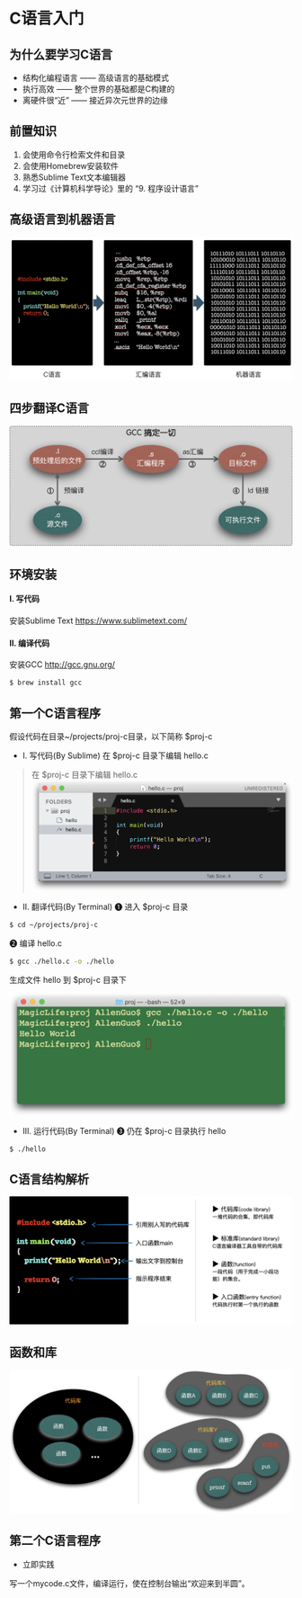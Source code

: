 # C语言入门



## 为什么要学习C语言

* 结构化编程语言 —— 高级语言的基础模式
* 执行高效 —— 整个世界的基础都是C构建的
* 离硬件很“近” —— 接近异次元世界的边缘



## 前置知识

1. 会使用命令行检索文件和目录
1. 会使用Homebrew安装软件
1. 熟悉Sublime Text文本编辑器
1. 学习过《计算机科学导论》里的 “9. 程序设计语言”


## 高级语言到机器语言

![语言层次](/data/images/langs.png)



## 四步翻译C语言
![gcc](/data/images/gcc.png)



## 环境安装

#### I. 写代码 
<content>安装Sublime Text https://www.sublimetext.com/</content>

#### II. 编译代码
<content>安装GCC http://gcc.gnu.org/</content>
```bash
$ brew install gcc
```



## 第一个C语言程序

<div class="alert">假设代码在目录~/projects/proj-c目录，以下简称 $proj-c</div>

* I. 写代码(By Sublime) 在 $proj-c 目录下编辑 hello.c

>在 $proj-c 目录下编辑 hello.c
![](/data/images/hello-source.png)


* II. 翻译代码(By Terminal)
❶ 进入 $proj-c 目录
```bash
$ cd ~/projects/proj-c
```
❷ 编译 hello.c
```bash
$ gcc ./hello.c -o ./hello
```
生成文件 hello 到 $proj-c 目录下

![](/data/images/hello-compile.png)


* III. 运行代码(By Terminal) 
❸ 仍在 $proj-c 目录执行 hello
```
$ ./hello
```



## C语言结构解析
![](/data/images/c-analysis.png)



## 函数和库
![](/data/images/library.png)



## 第二个C语言程序

* 立即实践
<div class="content">写一个mycode.c文件，编译运行，使在控制台输出“欢迎来到半圆”。</div>